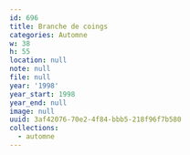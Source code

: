 ```yaml
---
id: 696
title: Branche de coings
categories: Automne
w: 38
h: 55
location: null
note: null
file: null
year: '1998'
year_start: 1998
year_end: null
image: null
uuid: 3af42076-70e2-4f84-bbb5-218f96f7b580
collections:
  - automne
---
```


